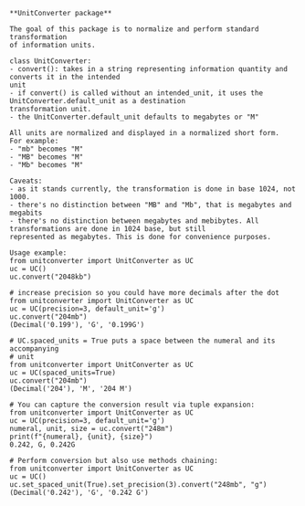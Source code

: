     **UnitConverter package**
    
    The goal of this package is to normalize and perform standard transformation
    of information units.
    
    class UnitConverter:
    - convert(): takes in a string representing information quantity and converts it in the intended
    unit
    - if convert() is called without an intended_unit, it uses the UnitConverter.default_unit as a destination
    transformation unit.
    - the UnitConverter.default_unit defaults to megabytes or "M"

    All units are normalized and displayed in a normalized short form.
    For example:
    - "mb" becomes "M"
    - "MB" becomes "M"
    - "Mb" becomes "M"
      
    Caveats:
    - as it stands currently, the transformation is done in base 1024, not 1000.
    - there's no distinction between "MB" and "Mb", that is megabytes and megabits
    - there's no distinction between megabytes and mebibytes. All transformations are done in 1024 base, but still
    represented as megabytes. This is done for convenience purposes.

    Usage example:
    from unitconverter import UnitConverter as UC
    uc = UC()
    uc.convert("2048kb")

    # increase precision so you could have more decimals after the dot
    from unitconverter import UnitConverter as UC
    uc = UC(precision=3, default_unit='g')
    uc.convert("204mb")
    (Decimal('0.199'), 'G', '0.199G')
    
    # UC.spaced_units = True puts a space between the numeral and its accompanying
    # unit
    from unitconverter import UnitConverter as UC
    uc = UC(spaced_units=True)
    uc.convert("204mb")
    (Decimal('204'), 'M', '204 M')
    
    # You can capture the conversion result via tuple expansion:
    from unitconverter import UnitConverter as UC
    uc = UC(precision=3, default_unit='g')
    numeral, unit, size = uc.convert("248m")
    print(f"{numeral}, {unit}, {size}")
    0.242, G, 0.242G
    
    # Perform conversion but also use methods chaining:
    from unitconverter import UnitConverter as UC
    uc = UC()
    uc.set_spaced_unit(True).set_precision(3).convert("248mb", "g")
    (Decimal('0.242'), 'G', '0.242 G')